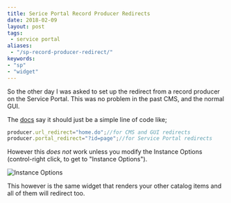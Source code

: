 ```yaml
---
title: Serice Portal Record Producer Redirects
date: 2018-02-09
layout: post
tags:
 - service portal
aliases:
 - "/sp-record-producer-redirect/"
keywords:
- "sp"
- "widget"
---
```


So the other day I was asked to set up the redirect from a record producer on the Service Portal.  This was no problem in the past CMS, and the normal GUI.  
<!--more-->
The [docs](https://docs.servicenow.com/bundle/kingston-it-service-management/page/product/service-catalog-management/concept/c_PopulatingRecordData.html) say it should just be a simple line of code like;

```js
producer.url_redirect="home.do";//for CMS and GUI redirects
producer.portal_redirect="?id=page";//for Service Portal redirects
```

However this *does not* work unless you modify the Instance Options (control-right click, to get to "Instance Options").

![Instance Options](/uploads/sp-record-producer-redirect-instance-options.png)

This however is the same widget that renders your other catalog items and all of them will redirect too.
